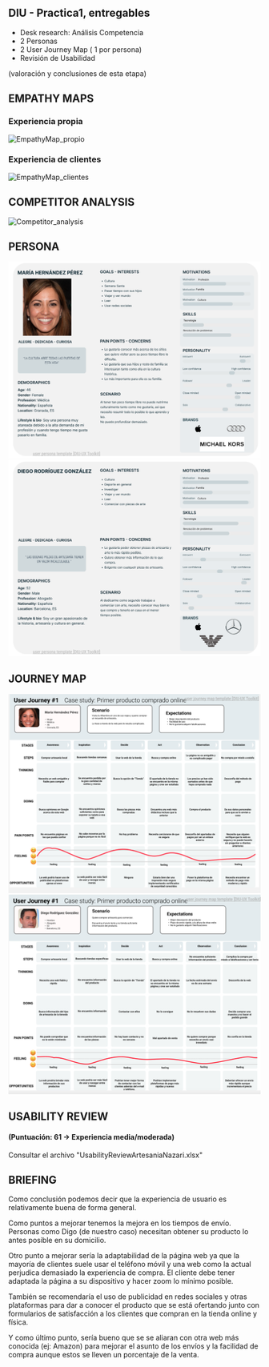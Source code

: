 ## DIU - Practica1, entregables




- Desk research: Análisis Competencia 
- 2 Personas 
- 2 User Journey Map  ( 1 por persona)
- Revisión de Usabilidad 


(valoración y conclusiones de esta etapa)

## EMPATHY MAPS

### Experiencia propia

![EmpathyMap_propio](EmpathyMap_propio.png)

### Experiencia de clientes

![EmpathyMap_clientes](EmpathyCustomerMap.png)

## COMPETITOR ANALYSIS

![Competitor_analysis](CompetitorAnalysis.png)

## PERSONA

![Persona1](Persona_1.png)
![Persona2](Persona_2.png)

## JOURNEY MAP

![Persona1_jm](Persona_1_2.png)
![Persona2_jm](Persona_2_2.png)

## USABILITY REVIEW

#### (Puntuación: 61 -> Experiencia media/moderada) 

Consultar el archivo "UsabilityReviewArtesaniaNazari.xlsx"

## BRIEFING

Como conclusión podemos decir que la experiencia de usuario es relativamente buena de forma general.

Como puntos a mejorar tenemos la mejora en los tiempos de envío.
Personas como Digo (de nuestro caso) necesitan obtener su producto lo antes posible en su domicilio.

Otro punto a mejorar sería la adaptabilidad de la página web ya que la mayoría de clientes suele usar el teléfono móvil y una web como la actual perjudica demasiado la experiencia de compra.
El cliente debe tener adaptada la página a su dispositivo y hacer zoom lo mínimo posible.

También se recomendaría el uso de publicidad en redes sociales y otras plataformas para dar a conocer el producto que se está ofertando junto con formularios de satisfacción a los clientes que compran en la tienda online y física.

Y como último punto, sería bueno que se se aliaran con otra web más conocida (ej: Amazon) para mejorar el asunto de los envíos y la facilidad de compra aunque estos se lleven un porcentaje de la venta.